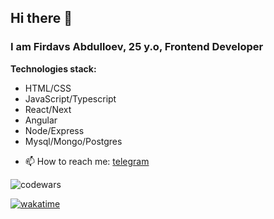 ## Hi there 👋

### I am Firdavs Abdulloev, 25 y.o, Frontend Developer

**Technologies stack:**
* HTML/CSS
* JavaScript/Typescript
* React/Next
* Angular
* Node/Express
* Mysql/Mongo/Postgres

- 📫 How to reach me: [telegram](https://t.me/firdavs_abdulloev)

![codewars](https://www.codewars.com/users/firdavs-projects/badges/small?theme=dark)

[![wakatime](https://wakatime.com/badge/user/0b091e11-b83e-455a-b83b-12c1937cd882.svg)](https://wakatime.com/@0b091e11-b83e-455a-b83b-12c1937cd882)

<!--
**firdavs-projects/firdavs-projects** is a ✨ _special_ ✨ repository because its `README.md` (this file) appears on your GitHub profile.

Here are some ideas to get you started:

- 🔭 I’m currently working on ...
- 🌱 I’m currently learning ...
- 👯 I’m looking to collaborate on ...
- 🤔 I’m looking for help with ...
- 💬 Ask me about ...
- 📫 How to reach me: ...
- 😄 Pronouns: ...
- ⚡ Fun fact: ...
-->
